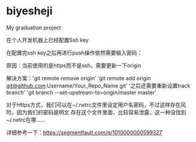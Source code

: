 # biyesheji
My graduation project

在个人开发机器上已经配置Ssh key

在配置完ssh key之后再进行push操作依然需要输入密码：

原因：当前使用的是https而不是ssh，需要更新一下origin

解决方案：'git remote remove origin' 
 	 'git remote add origin git@github.com:Username/Your_Repo_Name.git'
         '之后还需要重新设置track branch'
         'git branch --set-upstream-to=origin/master master'

		  
对于Https方式，我们可以在~/.netrc文件里设定用户名密码，不过这样存在风险，因为我们的密码是明文
存在这个文件里面，比较容易泄露，这一种没找到~/.netrc在哪......


详细参考一下：https://segmentfault.com/q/1010000000599327
